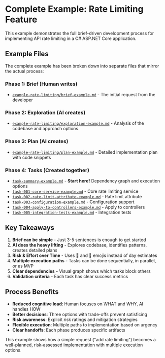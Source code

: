 # Complete Example: Rate Limiting Feature

This example demonstrates the full brief-driven development process for implementing API rate limiting in a C# ASP.NET
Core application.

## Example Files

The complete example has been broken down into separate files that mirror the actual process:

### Phase 1: Brief (Human writes)

- [`example-rate-limiting/brief-example.md`](example-rate-limiting/brief-example.md) - The initial request from the
  developer

### Phase 2: Exploration (AI creates)

- [`example-rate-limiting/exploration-example.md`](example-rate-limiting/exploration-example.md) - Analysis of the
  codebase and approach options

### Phase 3: Plan (AI creates)

- [`example-rate-limiting/plan-example.md`](example-rate-limiting/plan-example.md) - Detailed implementation plan with
  code snippets

### Phase 4: Tasks (Created together)

- [`task-summary-example.md`](example-rate-limiting/task-summary-example.md) - **Start here!** Dependency graph and
  execution options
- [`task-001-core-service-example.md`](example-rate-limiting/task-001-core-service-example.md) - Core rate limiting
  service
- [`task-002-rate-limit-attribute-example.md`](example-rate-limiting/task-002-rate-limit-attribute-example.md) - Rate
  limit attribute
- [`task-003-configuration-example.md`](example-rate-limiting/task-003-configuration-example.md) - Configuration support
- [`task-004-apply-to-controllers-example.md`](example-rate-limiting/task-004-apply-to-controllers-example.md) - Apply
  to controllers
- [`task-005-integration-tests-example.md`](example-rate-limiting/task-005-integration-tests-example.md) - Integration
  tests

## Key Takeaways

1. **Brief can be simple** - Just 3-5 sentences is enough to get started
2. **AI does the heavy lifting** - Explores codebase, identifies patterns, creates detailed plans
3. **Risk & Effort over Time** - Uses 🎯 and 💪 emojis instead of day estimates
4. **Multiple execution paths** - Tasks can be done sequentially, in parallel, or as MVP
5. **Clear dependencies** - Visual graph shows which tasks block others
6. **Validation criteria** - Each task has clear success metrics

## Process Benefits

- **Reduced cognitive load**: Human focuses on WHAT and WHY, AI handles HOW
- **Better decisions**: Three options with trade-offs prevent satisficing
- **Risk awareness**: Explicit risk ratings and mitigation strategies
- **Flexible execution**: Multiple paths to implementation based on urgency
- **Clear handoffs**: Each phase produces specific artifacts

This example shows how a simple request ("add rate limiting") becomes a well-planned, risk-assessed implementation with
multiple execution options.
